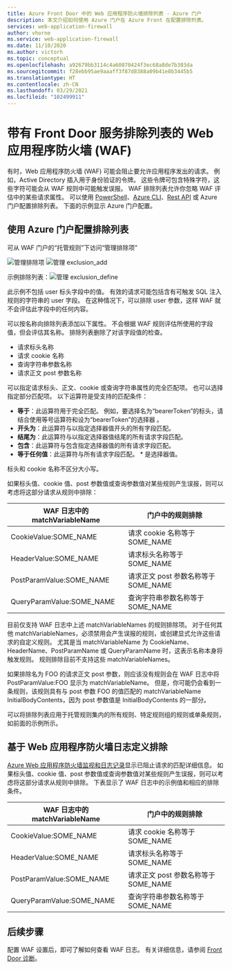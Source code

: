 ```yaml
---
title: Azure Front Door 中的 Web 应用程序防火墙排除列表 - Azure 门户
description: 本文介绍如何使用 Azure 门户在 Azure Front 在配置排除列表。
services: web-application-firewall
author: vhorne
ms.service: web-application-firewall
ms.date: 11/10/2020
ms.author: victorh
ms.topic: conceptual
ms.openlocfilehash: a92679bb3114c4a60870424f3ec68a8de7b303da
ms.sourcegitcommit: f28ebb95ae9aaaff3f87d8388a09b41e0b3445b5
ms.translationtype: HT
ms.contentlocale: zh-CN
ms.lasthandoff: 03/29/2021
ms.locfileid: "102499911"
---
```

# <a name="web-application-firewall-waf-with-front-door-service-exclusion-lists"></a>带有 Front Door 服务排除列表的 Web 应用程序防火墙 (WAF) 

有时，Web 应用程序防火墙 (WAF) 可能会阻止要允许应用程序发出的请求。 例如，Active Directory 插入用于身份验证的令牌。 这些令牌可包含特殊字符，这些字符可能会从 WAF 规则中可能触发误报。 WAF 排除列表允许你忽略 WAF 评估中的某些请求属性。  可以使用 [PowerShell](/powershell/module/az.frontdoor/New-AzFrontDoorWafManagedRuleExclusionObject)、[Azure CLI](/cli/azure/ext/front-door/network/front-door/waf-policy/managed-rules/exclusion#ext-front-door-az-network-front-door-waf-policy-managed-rules-exclusion-add)、[Rest API](/rest/api/frontdoorservice/webapplicationfirewall/policies/createorupdate) 或 Azure 门户配置排除列表。 下面的示例显示 Azure 门户配置。 
## <a name="configure-exclusion-lists-using-the-azure-portal"></a>使用 Azure 门户配置排除列表
可从 WAF 门户的“托管规则”下访问“管理排除项” 

![管理排除项](../media/waf-front-door-exclusion/exclusion1.png)
![管理 exclusion_add](../media/waf-front-door-exclusion/exclusion2.png)

 示例排除列表：![管理 exclusion_define](../media/waf-front-door-exclusion/exclusion3.png)

此示例不包括 user 标头字段中的值。 有效的请求可能包括含有可触发 SQL 注入规则的字符串的 user 字段。 在这种情况下，可以排除 user 参数，这样 WAF 就不会评估此字段中的任何内容。

可以按名称向排除列表添加以下属性。 不会根据 WAF 规则评估所使用的字段值，但会评估其名称。 排除列表删除了对该字段值的检查。

* 请求标头名称
* 请求 cookie 名称
* 查询字符串参数名称
* 请求正文 post 参数名称

可以指定请求标头、正文、cookie 或查询字符串属性的完全匹配项。  也可以选择指定部分匹配项。 以下运算符是受支持的匹配条件：

- **等于**：此运算符用于完全匹配。 例如，要选择名为“bearerToken”的标头，请结合使用等号运算符和设为“bearerToken”的选择器 。
- **开头为**：此运算符与以指定选择器值开头的所有字段匹配。
- **结尾为**：此运算符与以指定选择器值结尾的所有请求字段匹配。
- **包含**：此运算符与包含指定选择器值的所有请求字段匹配。
- **等于任何值**：此运算符与所有请求字段匹配。 * 是选择器值。

标头和 cookie 名称不区分大小写。

如果标头值、cookie 值、post 参数值或查询参数值对某些规则产生误报，则可以考虑将这部分请求从规则中排除：


|WAF 日志中的 matchVariableName  |门户中的规则排除  |
|---------|---------|
|CookieValue:SOME_NAME        |请求 cookie 名称等于 SOME_NAME|
|HeaderValue:SOME_NAME        |请求标头名称等于 SOME_NAME|
|PostParamValue:SOME_NAME     |请求正文 post 参数名称等于 SOME_NAME|
|QueryParamValue:SOME_NAME    |查询字符串参数名称等于 SOME_NAME|


目前仅支持 WAF 日志中上述 matchVariableNames 的规则排除项。 对于任何其他 matchVariableNames，必须禁用会产生误报的规则，或创建显式允许这些请求的自定义规则。 尤其是当 matchVariableName 为 CookieName、HeaderName、PostParamName 或 QueryParamName 时，这表示名称本身将触发规则。 规则排除目前不支持这些 matchVariableNames。


如果排除名为 FOO 的请求正文 post 参数，则应该没有规则会在 WAF 日志中将 PostParamValue:FOO 显示为 matchVariableName。 但是，你可能仍会看到一条规则，该规则具有与 post 参数 FOO 的值匹配的 matchVariableName InitialBodyContents，因为 post 参数值是 InitialBodyContents 的一部分。

可以将排除列表应用于托管规则集内的所有规则、特定规则组的规则或单条规则，如前面的示例所示。

## <a name="define-exclusion-based-on-web-application-firewall-logs"></a>基于 Web 应用程序防火墙日志定义排除
 [Azure Web 应用程序防火墙监视和日志记录](waf-front-door-monitor.md)显示已阻止请求的匹配详细信息。 如果标头值、cookie 值、post 参数值或查询参数值对某些规则产生误报，则可以考虑将这部分请求从规则中排除。 下表显示了 WAF 日志中的示例值和相应的排除条件。

|WAF 日志中的 matchVariableName    |门户中的规则排除|
|--------|------|
|CookieValue:SOME_NAME  |请求 cookie 名称等于 SOME_NAME|
|HeaderValue:SOME_NAME  |请求标头名称等于 SOME_NAME|
|PostParamValue:SOME_NAME|  请求正文 post 参数名称等于 SOME_NAME|
|QueryParamValue:SOME_NAME| 查询字符串参数名称等于 SOME_NAME|


## <a name="next-steps"></a>后续步骤

配置 WAF 设置后，即可了解如何查看 WAF 日志。 有关详细信息，请参阅 [Front Door 诊断](../afds/waf-front-door-monitor.md)。